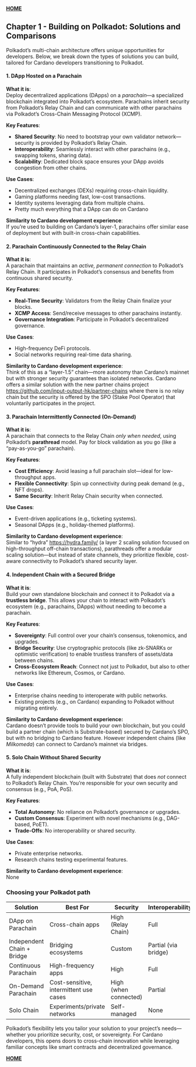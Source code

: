 **[HOME](../README.md)**

## Chapter 1 - Building on Polkadot: Solutions and Comparisons

Polkadot’s multi-chain architecture offers unique opportunities for developers. Below, we break down the types of solutions you can build, tailored for Cardano developers transitioning to Polkadot.

#### **1\. DApp Hosted on a Parachain**

**What it is**:  
Deploy decentralized applications (DApps) on a _parachain_—a specialized blockchain integrated into Polkadot’s ecosystem. Parachains inherit security from Polkadot’s Relay Chain and can communicate with other parachains via Polkadot’s Cross-Chain Messaging Protocol (XCMP).

**Key Features**:

- **Shared Security**: No need to bootstrap your own validator network—security is provided by Polkadot’s Relay Chain.
- **Interoperability**: Seamlessly interact with other parachains (e.g., swapping tokens, sharing data).
- **Scalability**: Dedicated block space ensures your DApp avoids congestion from other chains.

**Use Cases**:

- Decentralized exchanges (DEXs) requiring cross-chain liquidity.
- Gaming platforms needing fast, low-cost transactions.
- Identity systems leveraging data from multiple chains.
- Pretty much everything that a DApp can do on Cardano

**Similarity to Cardano development experience**:  
If you’re used to building on Cardano’s layer-1, parachains offer similar ease of deployment but with built-in cross-chain capabilities.

#### **2\. Parachain Continuously Connected to the Relay Chain**

**What it is**:  
A parachain that maintains an _active, permanent connection_ to Polkadot’s Relay Chain. It participates in Polkadot’s consensus and benefits from continuous shared security.

**Key Features**:

- **Real-Time Security**: Validators from the Relay Chain finalize your blocks.
- **XCMP Access**: Send/receive messages to other parachains instantly.
- **Governance Integration**: Participate in Polkadot’s decentralized governance.

**Use Cases**:

- High-frequency DeFi protocols.
- Social networks requiring real-time data sharing.

**Similarity to Cardano development experience**:  
Think of this as a “layer-1.5” chain—more autonomy than Cardano’s mainnet but with stronger security guarantees than isolated networks. Cardano offers a similar solution with the new partner chains project <https://github.com/input-output-hk/partner-chains> where there is no relay chain but the security is offered by the SPO (Stake Pool Operator) that voluntarily participates in the project.

#### **3\. Parachain Intermittently Connected (On-Demand)**

**What it is**:  
A parachain that connects to the Relay Chain _only when needed_, using Polkadot’s **parathread** model. Pay for block validation as you go (like a “pay-as-you-go” parachain).

**Key Features**:

- **Cost Efficiency**: Avoid leasing a full parachain slot—ideal for low-throughput apps.
- **Flexible Connectivity**: Spin up connectivity during peak demand (e.g., NFT drops).
- **Same Security**: Inherit Relay Chain security when connected.

**Use Cases**:

- Event-driven applications (e.g., ticketing systems).
- Seasonal DApps (e.g., holiday-themed platforms).

**Similarity to Cardano development experience**:  
Similar to “hydra” <https://hydra.family/> (a layer 2 scaling solution focused on high-throughput off-chain transactions), parathreads offer a modular scaling solution—but instead of state channels, they prioritize flexible, cost-aware connectivity to Polkadot’s shared security layer.

#### **4.** **Independent Chain with a Secured Bridge**

**What it is**:  
Build your own standalone blockchain and connect it to Polkadot via a **trustless bridge**. This allows your chain to interact with Polkadot’s ecosystem (e.g., parachains, DApps) without needing to become a parachain.

**Key Features**:

- **Sovereignty**: Full control over your chain’s consensus, tokenomics, and upgrades.
- **Bridge Security**: Use cryptographic protocols (like zk-SNARKs or optimistic verification) to enable trustless transfers of assets/data between chains.
- **Cross-Ecosystem Reach**: Connect not just to Polkadot, but also to other networks like Ethereum, Cosmos, or Cardano.

**Use Cases**:

- Enterprise chains needing to interoperate with public networks.
- Existing projects (e.g., on Cardano) expanding to Polkadot without migrating entirely.

**Similarity to Cardano development experience:**  
Cardano doesn’t provide tools to build your own blockchain, but you could build a partner chain (which is Substrate-based) secured by Cardano’s SPO, but with no bridging to Cardano feature. However independent chains (like _Milkomeda_) can connect to Cardano’s mainnet via bridges.

#### **5\. Solo Chain Without Shared Security**

**What it is**:  
A fully independent blockchain (built with Substrate) that does _not_ connect to Polkadot’s Relay Chain. You’re responsible for your own security and consensus (e.g., PoA, PoS).

**Key Features**:

- **Total Autonomy**: No reliance on Polkadot’s governance or upgrades.
- **Custom Consensus**: Experiment with novel mechanisms (e.g., DAG-based, PoET).
- **Trade-Offs**: No interoperability or shared security.

**Use Cases**:

- Private enterprise networks.
- Research chains testing experimental features.

**Similarity to Cardano development experience**:  
None

### **Choosing your Polkadot path**

| **Solution** | **Best For** | **Security** | **Interoperability** |
| --- | --- | --- | --- |
| DApp on Parachain | Cross-chain apps | High (Relay Chain) | Full |
| Independent Chain + Bridge | Bridging ecosystems | Custom | Partial (via bridge) |
| Continuous Parachain | High-frequency apps | High | Full |
| On-Demand Parachain | Cost-sensitive, intermittent use cases | High (when connected) | Partial |
| Solo Chain | Experiments/private networks | Self-managed | None |

Polkadot’s flexibility lets you tailor your solution to your project’s needs—whether you prioritize security, cost, or sovereignty. For Cardano developers, this opens doors to cross-chain innovation while leveraging familiar concepts like smart contracts and decentralized governance.

**[HOME](../README.md)**